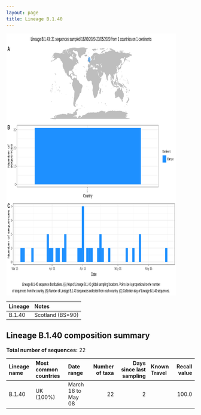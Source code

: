```yaml
---
layout: page
title: Lineage B.1.40
---
```




<img src="../assets/images/B.1.40.svg" alt="B.1.40 lineage summary figure" width="90%" height="700px" />


| Lineage | Notes |
|:-----|:-----|
| B.1.40 | Scotland (BS=90) |

<h2>Lineage B.1.40 composition summary </h2>

<strong>Total number of sequences:</strong> 22

| Lineage name | Most common countries | Date range | Number of taxa |  Days since last sampling | Known Travel | Recall value |
|:-----|:-----|:-------|-------:|-------:|:---------|--------:|
| B.1.40 | UK (100%) | March 18 to May 08 | 22 | 2 |  | 100.0 |
